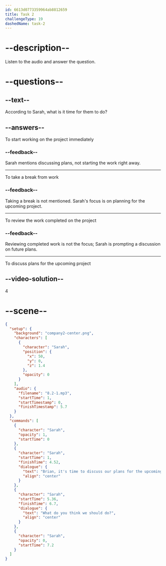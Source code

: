 ```yaml
---
id: 6613d0773359964ab8812659
title: Task 2
challengeType: 19
dashedName: task-2
---
```


<!-- (Audio) Sarah: Brian, it's time to discuss our plans for the upcoming project. What do you think we should do? -->

# --description--

Listen to the audio and answer the question.

# --questions--

## --text--

According to Sarah, what is it time for them to do?

## --answers--

To start working on the project immediately

### --feedback--

Sarah mentions discussing plans, not starting the work right away.

---

To take a break from work

### --feedback--

Taking a break is not mentioned. Sarah's focus is on planning for the upcoming project.

---

To review the work completed on the project

### --feedback--

Reviewing completed work is not the focus; Sarah is prompting a discussion on future plans.

---

To discuss plans for the upcoming project

## --video-solution--

4

# --scene--

```json
{
  "setup": {
    "background": "company2-center.png",
    "characters": [
      {
        "character": "Sarah",
        "position": {
          "x": 50,
          "y": 0,
          "z": 1.4
        },
        "opacity": 0
      }
    ],
    "audio": {
      "filename": "8.2-1.mp3",
      "startTime": 1,
      "startTimestamp": 0,
      "finishTimestamp": 5.7
    }
  },
  "commands": [
    {
      "character": "Sarah",
      "opacity": 1,
      "startTime": 0
    },
    {
      "character": "Sarah",
      "startTime": 1,
      "finishTime": 4.52,
      "dialogue": {
        "text": "Brian, it's time to discuss our plans for the upcoming project.",
        "align": "center"
      }
    },
    {
      "character": "Sarah",
      "startTime": 5.36,
      "finishTime": 6.7,
      "dialogue": {
        "text": "What do you think we should do?",
        "align": "center"
      }
    },
    {
      "character": "Sarah",
      "opacity": 0,
      "startTime": 7.2
    }
  ]
}
```
